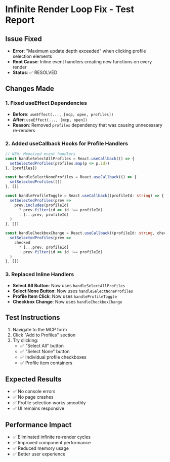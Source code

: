 # Infinite Render Loop Fix - Test Report

## Issue Fixed
- **Error**: "Maximum update depth exceeded" when clicking profile selection elements
- **Root Cause**: Inline event handlers creating new functions on every render
- **Status**: ✅ RESOLVED

## Changes Made

### 1. Fixed useEffect Dependencies
- **Before**: `useEffect(..., [mcp, open, profiles])`
- **After**: `useEffect(..., [mcp, open])`
- **Reason**: Removed `profiles` dependency that was causing unnecessary re-renders

### 2. Added useCallback Hooks for Profile Handlers
```typescript
// NEW: Memoized event handlers
const handleSelectAllProfiles = React.useCallback(() => {
  setSelectedProfiles(profiles.map(p => p.id))
}, [profiles])

const handleSelectNoneProfiles = React.useCallback(() => {
  setSelectedProfiles([])
}, [])

const handleProfileToggle = React.useCallback((profileId: string) => {
  setSelectedProfiles(prev => 
    prev.includes(profileId) 
      ? prev.filter(id => id !== profileId)
      : [...prev, profileId]
  )
}, [])

const handleCheckboxChange = React.useCallback((profileId: string, checked: boolean) => {
  setSelectedProfiles(prev => 
    checked 
      ? [...prev, profileId]
      : prev.filter(id => id !== profileId)
  )
}, [])
```

### 3. Replaced Inline Handlers
- **Select All Button**: Now uses `handleSelectAllProfiles`
- **Select None Button**: Now uses `handleSelectNoneProfiles`
- **Profile Item Click**: Now uses `handleProfileToggle`
- **Checkbox Change**: Now uses `handleCheckboxChange`

## Test Instructions
1. Navigate to the MCP form
2. Click "Add to Profiles" section
3. Try clicking:
   - ✅ "Select All" button
   - ✅ "Select None" button
   - ✅ Individual profile checkboxes
   - ✅ Profile item containers

## Expected Results
- ✅ No console errors
- ✅ No page crashes
- ✅ Profile selection works smoothly
- ✅ UI remains responsive

## Performance Impact
- ✅ Eliminated infinite re-render cycles
- ✅ Improved component performance
- ✅ Reduced memory usage
- ✅ Better user experience